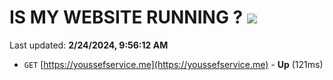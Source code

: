 # IS MY WEBSITE RUNNING ? [![](https://img.shields.io/static/v1?label=Sponsor&message=%E2%9D%A4&logo=GitHub&color=%23fe8e86)](https://github.com/sponsors/<username>)

Last updated: **2/24/2024, 9:56:12 AM**

- `GET` [https://youssefservice.me](https://youssefservice.me) - **Up** (121ms)
